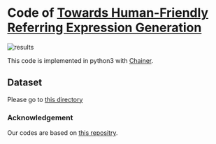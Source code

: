 # Code of [Towards Human-Friendly Referring Expression Generation](https://arxiv.org/abs/1811.12104)

![results](https://raw.githubusercontent.com/mikittt/Human_Friendly_REG/master/demo/fig1.png?token=APgkj3-CtGqGhLIpPYJKbGtUJYp1wCi-ks5cDivlwA%3D%3D)

This code is implemented in python3 with [Chainer](https://github.com/chainer/chainer).

## Dataset

Please go to [this directory](https://github.com/mikittt/Human_Friendly_REG/tree/master/pyutils/refer2/)

### Acknowledgement
Our codes are based on [this repositry](https://github.com/lichengunc/speaker_listener_reinforcer).